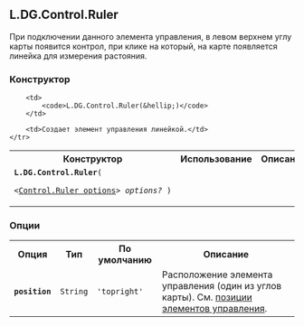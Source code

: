 ## L.DG.Control.Ruler

При подключении данного элемента управления, в левом верхнем углу карты появится контрол, при клике на который, на карте появляется линейка для измерения растояния. 

### Конструктор

<table>
    <tr>
        <th>Конструктор</th>
        <th>Использование</th>
        <th>Описание</th>
    </tr>
    <tr>
        <td><code><b>L.DG.Control.Ruler</b>(
            <nobr>&lt;<a href="#control-ruler-options">Control.Ruler options</a>&gt; <i>options?</i> )</nobr>
        </code></td>

        <td>
            <code>L.DG.Control.Ruler(&hellip;)</code>
        </td>

        <td>Создает элемент управления линейкой.</td>
    </tr>
</table>

### Опции

<table>
    <tr>
        <th>Опция</th>
        <th>Тип</th>
        <th>По умолчанию</th>
        <th>Описание</th>
    </tr>
    <tr>
        <td><code><b>position</b></code></td>
        <td><code>String</code></td>
        <td><code><span class="string">'topright'</span></td>
        <td>Расположение элемента управления (один из углов карты). См. <a href="#control-positions">позиции элементов управления</a>.</td>
    </tr>
</table>
